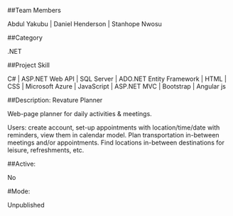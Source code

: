 ##Team Members

Abdul Yakubu | Daniel Henderson | Stanhope Nwosu

##Category

.NET

##Project Skill

C# | ASP.NET Web API | SQL Server | ADO.NET Entity Framework | HTML | CSS | Microsoft Azure | JavaScript | ASP.NET MVC | Bootstrap | Angular js

##Description:  Revature Planner

Web-page planner for daily activities & meetings.

Users: create account, set-up appointments with location/time/date with reminders, view them in calendar model. Plan transportation in-between meetings and/or appointments. Find locations in-between destinations for leisure, refreshments, etc. 

##Active:

No

#Mode:

Unpublished
